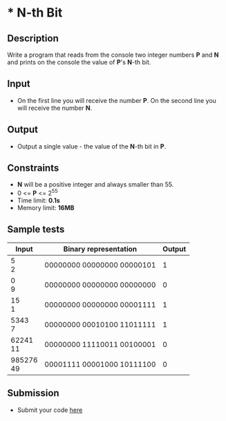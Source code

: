 # \* N-th Bit

## Description
Write a program that reads from the console two integer numbers **P** and **N** and prints on the console the value of **P**'s **N**-th bit. 

## Input
- On the first line you will receive the number **P**. On the second line you will receive the number **N**.

## Output
- Output a single value - the value of the **N**-th bit in **P**.

## Constraints
- **N** will be a positive integer and always smaller than 55.
- 0 <= **P** <= 2<sup>55</sup>
- Time limit: **0.1s**
- Memory limit: **16MB**

## Sample tests

|     Input       | Binary representation      | Output |
|-----------------|----------------------------|--------|
| 5<br/>2         | 00000000 00000000 00000101 | 1      |
| 0<br/>9         | 00000000 00000000 00000000 | 0      |
| 15<br/>1        | 00000000 00000000 00001111 | 1      |
| 5343<br/>7      | 00000000 00010100 11011111 | 1      |
| 62241<br/>11    | 00000000 11110011 00100001 | 0      |
| 985276<br/>49   | 00001111 00001000 10111100 | 0      |

## Submission
- Submit your code [here](???)
